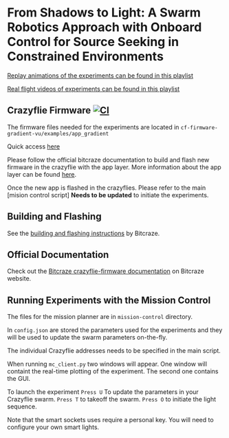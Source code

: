 
# **From Shadows to Light: A Swarm Robotics Approach with Onboard Control for Source Seeking in Constrained Environments**

[Replay animations of the experiments can be found in this playlist](https://www.youtube.com/playlist?list=PLQXaE6NbHSe2d1Y2zXLiO3y00d4w9OrXR)

[Real flight videos of experiments can be found in this playlist](https://youtube.com/playlist?list=PLQXaE6NbHSe39z1X2zpjZD6f6mB9f40u9)

## Crazyflie Firmware  [![CI](https://github.com/bitcraze/crazyflie-firmware/workflows/CI/badge.svg)](https://github.com/bitcraze/crazyflie-firmware/actions?query=workflow%3ACI)

The firmware files needed for the experiments are located in ```cf-firmware-gradient-vu/examples/app_gradient```

Quick access [here](https://github.com/tugayalperen/IROS23gradfollower/tree/main/cf-firmware-gradient-vu/examples/app_gradient)

Please follow the official bitcraze documentation to build and flash new firmware in the crazyflie with the app layer. 
More information about the app layer can be found [here](https://www.bitcraze.io/documentation/repository/crazyflie-firmware/master/userguides/app_layer/).

Once the new app is flashed in the crazyflies. Please refer to the main [mision control script] **Needs to be updated** to initiate the experiments.

## Building and Flashing
See the [building and flashing instructions](https://github.com/bitcraze/crazyflie-firmware/blob/master/docs/building-and-flashing/build.md) by Bitcraze.


## Official Documentation

Check out the [Bitcraze crazyflie-firmware documentation](https://www.bitcraze.io/documentation/repository/crazyflie-firmware/master/) on Bitcraze website.

## Running Experiments with the Mission Control

The files for the mission planner are in ```mission-control``` directory.

In ```config.json``` are stored the parameters used for the experiments and they will be used to update the swarm parameters on-the-fly. 

The individual Crazyflie addresses needs to be specified in the main script. 

When running ```mc_client.py``` two windows will appear. One window will containt the real-time plotting of the experiment. The second one contains the GUI. 

To launch the experiment ```Press U``` To update the parameters in your Crazyflie swarm. ```Press T``` to takeoff the swarm. ```Press O``` to initiate the light sequence.

Note that the smart sockets uses require a personal key. You will need to configure your own smart lights. 

